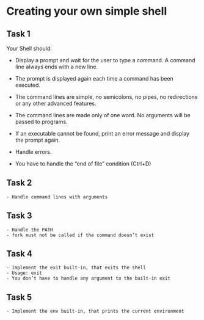# Creating your own simple shell
## Task 1

Your Shell should:

- Display a prompt and wait for the user to type a command. A command line always ends with a new line.

- The prompt is displayed again each time a command has been executed.

- The command lines are simple, no semicolons, no pipes, no redirections or any other advanced features.

- The command lines are made only of one word. No arguments will be passed to programs.

- If an executable cannot be found, print an error message and display the prompt again.

- Handle errors.

- You have to handle the “end of file” condition (Ctrl+D)

## Task 2

	- Handle command lines with arguments

## Task 3

	- Handle the PATH
	- fork must not be called if the command doesn’t exist

## Task 4

	- Implement the exit built-in, that exits the shell
	- Usage: exit
	- You don’t have to handle any argument to the built-in exit

## Task 5

	- Implement the env built-in, that prints the current environment
